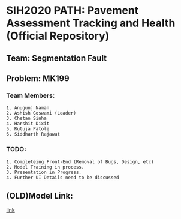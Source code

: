 # SIH2020 PATH: Pavement Assessment Tracking and Health (Official Repository)
## Team: Segmentation Fault
## Problem: MK199

### Team Members: 
    1. Anugunj Naman
    2. Ashish Goswami (Leader)
    3. Chetan Sinha 
    4. Harshit Dixit
    5. Rutuja Patole
    6. Siddharth Rajawat

### TODO:
    1. Completeing Front-End (Removal of Bugs, Design, etc)
    2. Model Training in process.
    3. Presentation in Progress.
    4. Further UI Details need to be discussed



## (OLD)Model Link:
  [link](https://drive.google.com/drive/folders/1HI6R_7IFlY6ijW5hQcnhSytTA8dkUQJx?usp=sharing)
